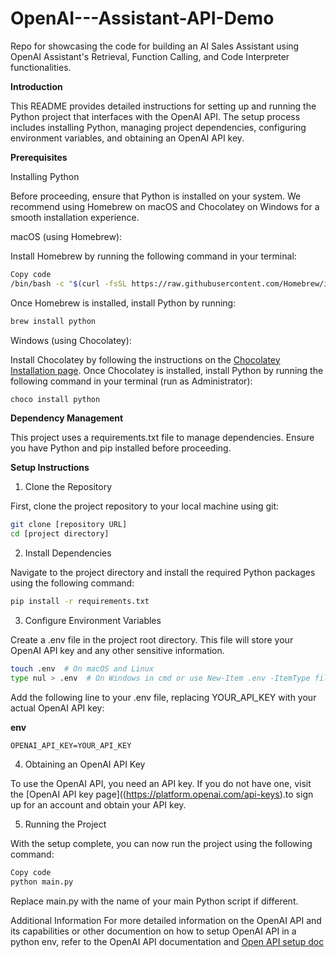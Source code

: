 # OpenAI---Assistant-API-Demo
 Repo for showcasing the  code for building an AI Sales Assistant using OpenAI Assistant's Retrieval, Function Calling, and Code Interpreter functionalities.

**Introduction**

This README provides detailed instructions for setting up and running the Python project that interfaces with the OpenAI API. The setup process includes installing Python, managing project dependencies, configuring environment variables, and obtaining an OpenAI API key.

**Prerequisites**

Installing Python

Before proceeding, ensure that Python is installed on your system. We recommend using Homebrew on macOS and Chocolatey on Windows for a smooth installation experience.

macOS (using Homebrew):

Install Homebrew by running the following command in your terminal:

```sh
Copy code
/bin/bash -c "$(curl -fsSL https://raw.githubusercontent.com/Homebrew/install/HEAD/install.sh)"
```
Once Homebrew is installed, install Python by running:

```sh
brew install python
```
Windows (using Chocolatey):

Install Chocolatey by following the instructions on the [Chocolatey Installation page](https://chocolatey.org/install).
Once Chocolatey is installed, install Python by running the following command in your terminal (run as Administrator):

```powershell
choco install python
```
**Dependency Management**

This project uses a requirements.txt file to manage dependencies. Ensure you have Python and pip installed before proceeding.

**Setup Instructions**

1. Clone the Repository
   
First, clone the project repository to your local machine using git:

```sh
git clone [repository URL]
cd [project directory]
```
2. Install Dependencies
   
Navigate to the project directory and install the required Python packages using the following command:

```sh
pip install -r requirements.txt
```
3. Configure Environment Variables
   
Create a .env file in the project root directory. This file will store your OpenAI API key and any other sensitive information.

```sh
touch .env  # On macOS and Linux
type nul > .env  # On Windows in cmd or use New-Item .env -ItemType file in PowerShell
```
Add the following line to your .env file, replacing YOUR_API_KEY with your actual OpenAI API key:

**env**
```
OPENAI_API_KEY=YOUR_API_KEY
```
4. Obtaining an OpenAI API Key
   
To use the OpenAI API, you need an API key. If you do not have one, visit the [OpenAI API key page]((https://platform.openai.com/api-keys).to sign up for an account and obtain your API key.

5. Running the Project
   
With the setup complete, you can now run the project using the following command:

```sh
Copy code
python main.py
```
Replace main.py with the name of your main Python script if different.

Additional Information
For more detailed information on the OpenAI API and its capabilities or other documention on how to setup OpenAI API in a python env, refer to the OpenAI API documentation and [Open API setup doc](https://platform.openai.com/docs/quickstart?context=python) 


